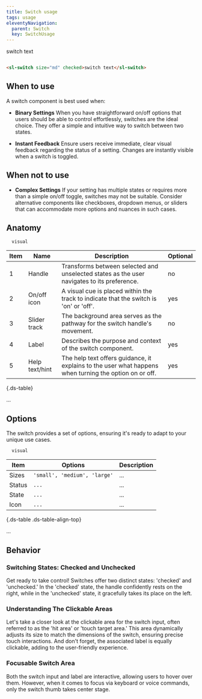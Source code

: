 ```yaml
---
title: Switch usage
tags: usage
eleventyNavigation:
  parent: Switch
  key: SwitchUsage
---
```

<section>

<div class="ds-example">
<sl-switch size="md" checked>switch text</sl-switch>
</div>

<div class="ds-code">

```html

<sl-switch size="md" checked>switch text</sl-switch>

```

</div>
</section>

<section>

## When to use
A switch component is best used when:

- **Binary Settings**
When you have straightforward on/off options that users should be able to control effortlessly, switches are the ideal choice. They offer a simple and intuitive way to switch between two states.

- **Instant Feedback**
Ensure users receive immediate, clear visual feedback regarding the status of a setting. Changes are instantly visible when a switch is toggled.


</section>

<section>

## When not to use

- **Complex Settings**
If your setting has multiple states or requires more than a simple on/off toggle, switches may not be suitable. Consider alternative components like checkboxes, dropdown menus, or sliders that can accommodate more options and nuances in such cases.

</section>

<section>

## Anatomy

```
  visual
```

|Item|Name| Description | Optional|
|-|-|-|-|
|1|Handle	|Transforms between selected and unselected states as the user navigates to its preference.|no|
|2|On/off icon	|A visual cue is placed within the track to indicate that the switch is 'on' or 'off'.	|yes|
|3|Slider track	|The background area serves as the pathway for the switch handle's movement. |no|
|4|Label	|Describes the purpose and context of the switch component. |yes|
|5|Help text/hint	|The help text offers guidance, it explains to the user what happens when turning the option on or off. |yes|

{.ds-table}

...

</section>

<section>

## Options

The switch provides a set of options, ensuring it's ready to adapt to your unique use cases.

```
  visual
```

|Item|Options|Description|
|-|-|-|
|Sizes|`'small', 'medium', 'large'`|...|
|Status |`...`|...|
|State|`...`|...|
|Icon|`...`|...|

{.ds-table .ds-table-align-top}

...

</section>

<section>

## Behavior

### Switching States: Checked and Unchecked
Get ready to take control! Switches offer two distinct states: 'checked' and 'unchecked.' In the 'checked' state, the handle confidently rests on the right, while in the 'unchecked' state, it gracefully takes its place on the left.

### Understanding The Clickable Areas
Let's take a closer look at the clickable area for the switch input, often referred to as the 'hit area' or 'touch target area.' This area dynamically adjusts its size to match the dimensions of the switch, ensuring precise touch interactions. And don't forget, the associated label is equally clickable, adding to the user-friendly experience.

### Focusable Switch Area
Both the switch input and label are interactive, allowing users to hover over them. However, when it comes to focus via keyboard or voice commands, only the switch thumb takes center stage.

</section>